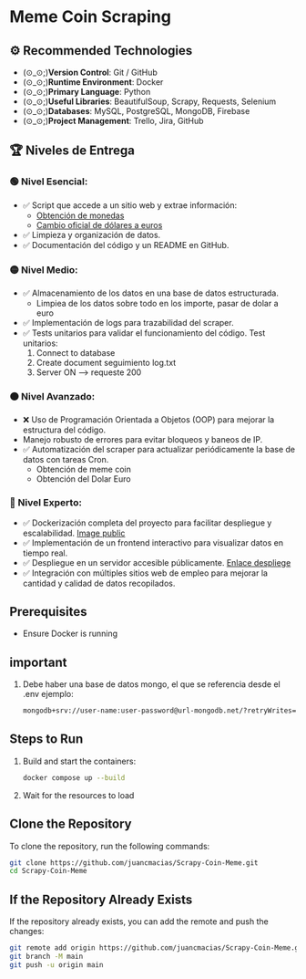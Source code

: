 # Meme Coin Scraping
## ⚙️ Recommended Technologies
- (⊙_⊙;)**Version Control**: Git / GitHub
- (⊙_⊙;)**Runtime Environment**: Docker
- (⊙_⊙;)**Primary Language**: Python
- (⊙_⊙;)**Useful Libraries**: BeautifulSoup, Scrapy, Requests, Selenium
- (⊙_⊙;)**Databases**: MySQL, PostgreSQL, MongoDB, Firebase
- (⊙_⊙;)**Project Management**: Trello, Jira, GitHub

## 🏆 Niveles de Entrega

### 🟢 Nivel Esencial:
- ✅ Script que accede a un sitio web y extrae información:
    - [Obtención de monedas](https://coinmarketcap.com/es/)
    - [Cambio oficial de dólares a euros](https://www.xe.com/es/currencyconverter/convert/?Amount=1&From=USD&To=EUR)
- ✅ Limpieza y organización de datos.
- ✅ Documentación del código y un README en GitHub.

### 🟡 Nivel Medio:
- ✅ Almacenamiento de los datos en una base de datos estructurada.
    - Limpiea de los datos sobre todo en los importe, pasar de dolar a euro
- ✅ Implementación de logs para trazabilidad del scraper.
- ✅ Tests unitarios para validar el funcionamiento del código.
    Test unitarios:
    1. Connect to database
    2. Create document seguimiento log.txt
    3. Server ON --> requeste 200

### 🟠 Nivel Avanzado:
- ❌ Uso de Programación Orientada a Objetos (OOP) para mejorar la estructura del código.
-  Manejo robusto de errores para evitar bloqueos y baneos de IP.
- ✅ Automatización del scraper para actualizar periódicamente la base de datos con tareas Cron.
    - Obtención de meme coin
    - Obtención del Dolar Euro

### 🔴 Nivel Experto:
- ✅ Dockerización completa del proyecto para facilitar despliegue y escalabilidad.
    [Image public](https://hub.docker.com/r/jcmacias/scraping)
- ✅ Implementación de un frontend interactivo para visualizar datos en tiempo real.
- ✅ Despliegue en un servidor accesible públicamente.
    [Enlace despliege](https://scraping-v1-0.onrender.com/)
- ✅ Integración con múltiples sitios web de empleo para mejorar la cantidad y calidad de datos recopilados.

## Prerequisites
- Ensure Docker is running
## important
1. Debe haber una base de datos mongo, el que se referencia desde el .env ejemplo:
    ```sh
    mongodb+srv://user-name:user-password@url-mongodb.net/?retryWrites=true&w=majority&appName=name-database
    ```

## Steps to Run
1. Build and start the containers:
    ```sh
    docker compose up --build
    ```
2. Wait for the resources to load

## Clone the Repository
To clone the repository, run the following commands:
```sh
git clone https://github.com/juancmacias/Scrapy-Coin-Meme.git
cd Scrapy-Coin-Meme
```

## If the Repository Already Exists
If the repository already exists, you can add the remote and push the changes:
```sh
git remote add origin https://github.com/juancmacias/Scrapy-Coin-Meme.git
git branch -M main
git push -u origin main
```